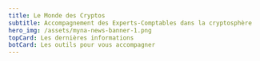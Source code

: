 ```yaml
---
title: Le Monde des Cryptos
subtitle: Accompagnement des Experts-Comptables dans la cryptosphère
hero_img: /assets/myna-news-banner-1.png
topCard: Les dernières informations
botCard: Les outils pour vous accompagner
---
```

